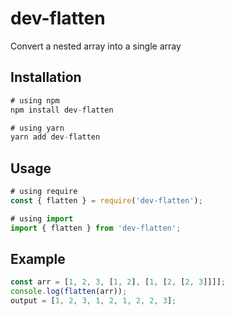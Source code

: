 # dev-flatten

Convert a nested array into a single array

## Installation

```js
# using npm
npm install dev-flatten

# using yarn
yarn add dev-flatten
```

## Usage

```js
# using require
const { flatten } = require('dev-flatten');

# using import
import { flatten } from 'dev-flatten';
```

## Example

```js
const arr = [1, 2, 3, [1, 2], [1, [2, [2, 3]]]];
console.log(flatten(arr));
output = [1, 2, 3, 1, 2, 1, 2, 2, 3];
```
